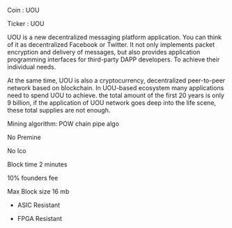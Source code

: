 Coin :  UOU

Ticker : UOU

UOU is a new decentralized messaging platform application. You can think of it as decentralized Facebook or Twitter. It not only implements packet encryption and delivery of messages, but also provides application programming interfaces for third-party DAPP developers. To achieve their individual needs.

At the same time, UOU is also a cryptocurrency, decentralized peer-to-peer network based on blockchain. In UOU-based ecosystem many applications need to spend UOU to achieve. the total amount of the first 20 years is only 9 billion, if the application of UOU network goes deep into the life scene, these total supplies are not enough.

Mining algorithm: POW chain pipe algo
   
No Premine

No Ico

Block time 2 minutes

10% founders fee

Max Block size 16 mb

- ASIC Resistant

- FPGA Resistant




